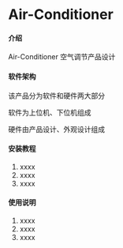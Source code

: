 # Air-Conditioner

#### 介绍
Air-Conditioner
空气调节产品设计

#### 软件架构
该产品分为软件和硬件两大部分

软件为上位机、下位机组成

硬件由产品设计、外观设计组成


#### 安装教程

1.  xxxx
2.  xxxx
3.  xxxx

#### 使用说明

1.  xxxx
2.  xxxx
3.  xxxx


